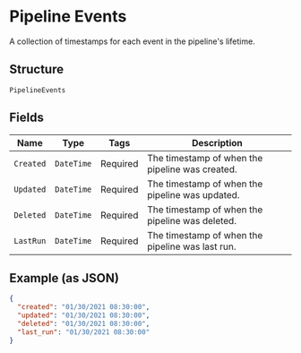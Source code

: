 
# Pipeline Events

A collection of timestamps for each event in the pipeline's lifetime.

## Structure

`PipelineEvents`

## Fields

| Name | Type | Tags | Description |
|  --- | --- | --- | --- |
| `Created` | `DateTime` | Required | The timestamp of when the pipeline was created. |
| `Updated` | `DateTime` | Required | The timestamp of when the pipeline was updated. |
| `Deleted` | `DateTime` | Required | The timestamp of when the pipeline was deleted. |
| `LastRun` | `DateTime` | Required | The timestamp of when the pipeline was last run. |

## Example (as JSON)

```json
{
  "created": "01/30/2021 08:30:00",
  "updated": "01/30/2021 08:30:00",
  "deleted": "01/30/2021 08:30:00",
  "last_run": "01/30/2021 08:30:00"
}
```

